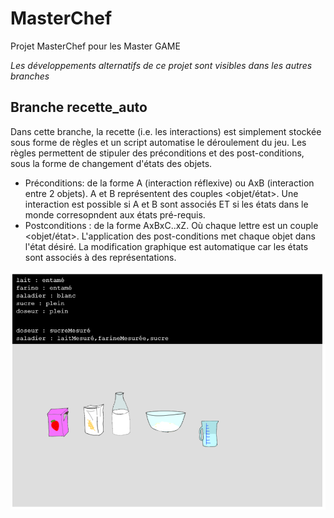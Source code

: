 # MasterChef
Projet MasterChef pour les Master GAME

*Les développements alternatifs de ce projet sont visibles dans les autres branches*

## Branche recette_auto
Dans cette branche, la recette (i.e. les interactions) est simplement stockée sous forme de règles et un script automatise le déroulement du jeu. Les règles permettent de stipuler des préconditions et des post-conditions, sous la forme de changement d'états des objets. 
* Préconditions: de la forme A (interaction réflexive) ou AxB (interaction entre 2 objets). A et B représentent des couples <objet/état>. Une interaction est possible si A et B sont associés ET si les états dans le monde corresopndent aux états pré-requis.
* Postconditions : de la forme AxBxC..xZ. Où chaque lettre est un couple <objet/état>. L'application des post-conditions met chaque objet dans l'état désiré. La modification graphique est automatique car les états sont associés à des représentations.

![](screenshot.png)
